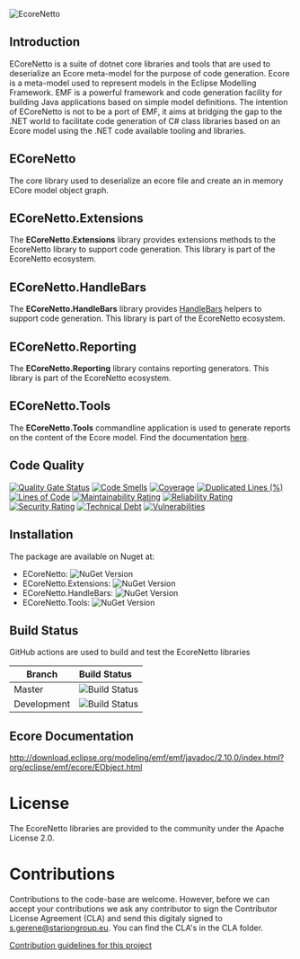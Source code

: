 ![EcoreNetto](https://raw.githubusercontent.com/STARIONGROUP/EcoreNetto/development/Ecorenetto-Logo-text.png)

## Introduction

ECoreNetto is a suite of dotnet core libraries and tools that are used to deserialize an Ecore meta-model for the purpose of code generation. Ecore is a meta-model used to represent models in the Eclipse Modelling Framework. EMF is a powerful framework and code generation facility for building Java applications based on simple model definitions. The intention of ECoreNetto is not to be a port of EMF, it aims at bridging the gap to the .NET world to facilitate code generation of C# class libraries based on an Ecore model using the .NET code available tooling and libraries.

## ECoreNetto

The core library used to deserialize an ecore file and create an in memory ECore model object graph.

## ECoreNetto.Extensions

The **ECoreNetto.Extensions** library provides extensions methods to the EcoreNetto library to support code generation. This library is part of the EcoreNetto ecosystem.

## ECoreNetto.HandleBars

The **ECoreNetto.HandleBars** library provides [HandleBars](https://github.com/Handlebars-Net/Handlebars.Net) helpers to support code generation. This library is part of the EcoreNetto ecosystem.

## ECoreNetto.Reporting

The **ECoreNetto.Reporting** library contains reporting generators. This library is part of the EcoreNetto ecosystem.

## ECoreNetto.Tools

The **ECoreNetto.Tools** commandline application is used to generate reports on the content of the Ecore model. Find the documentation [here](https://github.com/STARIONGROUP/EcoreNetto/wiki/ECoreNetto.Tools).

## Code Quality

[![Quality Gate Status](https://sonarcloud.io/api/project_badges/measure?project=STARIONGROUP_EcoreNetto&metric=alert_status)](https://sonarcloud.io/summary/new_code?id=STARIONGROUP_EcoreNetto)
[![Code Smells](https://sonarcloud.io/api/project_badges/measure?project=STARIONGROUP_EcoreNetto&metric=code_smells)](https://sonarcloud.io/summary/new_code?id=STARIONGROUP_EcoreNetto)
[![Coverage](https://sonarcloud.io/api/project_badges/measure?project=STARIONGROUP_EcoreNetto&metric=coverage)](https://sonarcloud.io/summary/new_code?id=STARIONGROUP_EcoreNetto)
[![Duplicated Lines (%)](https://sonarcloud.io/api/project_badges/measure?project=STARIONGROUP_EcoreNetto&metric=duplicated_lines_density)](https://sonarcloud.io/summary/new_code?id=STARIONGROUP_EcoreNetto)
[![Lines of Code](https://sonarcloud.io/api/project_badges/measure?project=STARIONGROUP_EcoreNetto&metric=ncloc)](https://sonarcloud.io/summary/new_code?id=STARIONGROUP_EcoreNetto)
[![Maintainability Rating](https://sonarcloud.io/api/project_badges/measure?project=STARIONGROUP_EcoreNetto&metric=sqale_rating)](https://sonarcloud.io/summary/new_code?id=STARIONGROUP_EcoreNetto)
[![Reliability Rating](https://sonarcloud.io/api/project_badges/measure?project=STARIONGROUP_EcoreNetto&metric=reliability_rating)](https://sonarcloud.io/summary/new_code?id=STARIONGROUP_EcoreNetto)
[![Security Rating](https://sonarcloud.io/api/project_badges/measure?project=STARIONGROUP_EcoreNetto&metric=security_rating)](https://sonarcloud.io/summary/new_code?id=STARIONGROUP_EcoreNetto)
[![Technical Debt](https://sonarcloud.io/api/project_badges/measure?project=STARIONGROUP_EcoreNetto&metric=sqale_index)](https://sonarcloud.io/summary/new_code?id=STARIONGROUP_EcoreNetto)
[![Vulnerabilities](https://sonarcloud.io/api/project_badges/measure?project=STARIONGROUP_EcoreNetto&metric=vulnerabilities)](https://sonarcloud.io/summary/new_code?id=STARIONGROUP_EcoreNetto)

## Installation

The package are available on Nuget at:

  - ECoreNetto: ![NuGet Version](https://img.shields.io/nuget/v/EcoreNetto)
  - ECoreNetto.Extensions: ![NuGet Version](https://img.shields.io/nuget/v/EcoreNetto.Extensions)
  - ECoreNetto.HandleBars: ![NuGet Version](https://img.shields.io/nuget/v/EcoreNetto.HandleBars)
  - ECoreNetto.Tools: ![NuGet Version](https://img.shields.io/nuget/v/EcoreNetto.Tools)

## Build Status

GitHub actions are used to build and test the EcoreNetto libraries

Branch | Build Status
------- | :------------
Master | ![Build Status](https://github.com/STARIONGROUP/EcoreNetto/actions/workflows/CodeQuality.yml/badge.svg?branch=master)
Development | ![Build Status](https://github.com/STARIONGROUP/EcoreNetto/actions/workflows/CodeQuality.yml/badge.svg?branch=development)

## Ecore Documentation

http://download.eclipse.org/modeling/emf/emf/javadoc/2.10.0/index.html?org/eclipse/emf/ecore/EObject.html

# License

The EcoreNetto libraries are provided to the community under the Apache License 2.0.

# Contributions

Contributions to the code-base are welcome. However, before we can accept your contributions we ask any contributor to sign the Contributor License Agreement (CLA) and send this digitaly signed to s.gerene@stariongroup.eu. You can find the CLA's in the CLA folder.

[Contribution guidelines for this project](.github/CONTRIBUTING.md)